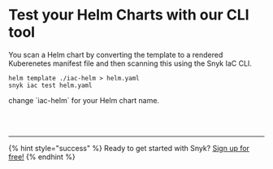 # Test your Helm Charts with our CLI tool

You scan a Helm chart by converting the template to a rendered Kuberenetes manifest file and then scanning this using the Snyk IaC CLI. 

```text
helm template ./iac-helm > helm.yaml
snyk iac test helm.yaml
```

change \`iac-helm\` for your Helm chart name. 

 
<br><br><hr>

{% hint style="success" %}
Ready to get started with Snyk? [Sign up for free!](https://snyk.io/login?cta=sign-up&loc=footer&page=support_docs_page)
{% endhint %}